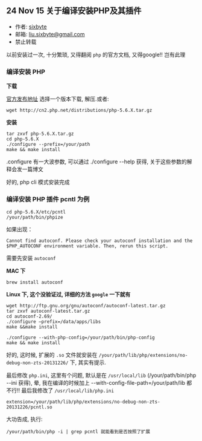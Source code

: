 ## 24 Nov 15 关于编译安装PHP及其插件

-  作者: [sixbyte](http://sixbyte.me/)
-  邮箱: liu.sixbyte@gmail.com
-  禁止转载

以前安装过一次, 十分繁琐, 又得翻阅 `php` 的官方文档, 又得google!! 岂有此理


### 编译安装 PHP

**下载**

[官方发布地址](http://php.net/releases/index.php) 选择一个版本下载, 解压.或者:

```shell
wget http://cn2.php.net/distributions/php-5.6.X.tar.gz
```

**安装**

```shell
tar zxvf php-5.6.X.tar.gz
cd php-5.6.X
./configure --prefix=/your/path
make && make install
```
.configure 有一大波参数, 可以通过 ./configure --help 获得, 关于这些参数的解释会发一篇博文

好的, php cli 模式安装完成

### 编译安装 PHP 插件 pcntl 为例

```shell
cd php-5.6.X/etc/pcntl
/your/path/bin/phpize
```
如果出现：

```
Cannot find autoconf. Please check your autoconf installation and the
$PHP_AUTOCONF environment variable. Then, rerun this script.
```
需要先安装 `autoconf`

**MAC 下**
```shell
brew install autoconf
```

**Linux 下, 这个没验证过, 详细的方法 `google` 一下就有**
```shell
wget http://ftp.gnu.org/gnu/autoconf/autoconf-latest.tar.gz
tar zxvf autoconf-latest.tar.gz
cd autoconf-2.69/
./configure –prefix=/data/apps/libs
make &&make install
```


```shell
./configure --with-php-config=/your/path/bin/php-config
make && make install
```

好的, 这时候, 扩展的 `.so` 文件就安装在 `/your/path/lib/php/extensions/no-debug-non-zts-20131226/` 下, 其实有提示.

最后修改 `php.ini`, 这里有个问题, 默认是在 `/usr/local/lib` (/your/path/bin/php --ini 获得), 晕, 我在编译的时候加上 --with-config-file-path=/your/path/lib 都不行!!
最后我修改了 `/usr/local/lib/php.ini`

```shell
extension=/your/path/lib/php/extensions/no-debug-non-zts-20131226/pcntl.so
```

大功告成, 执行:
```shell
/your/path/bin/php -i | grep pcntl 就能看到是否按照了扩展
```